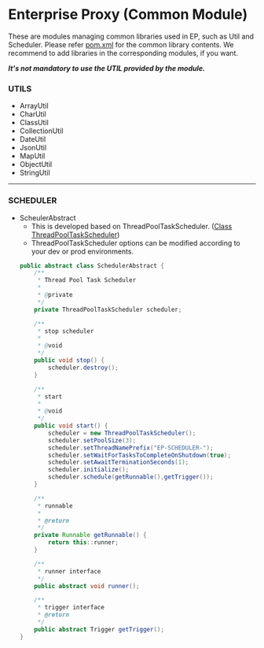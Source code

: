 # Enterprise Proxy (Common Module)
These are modules managing common libraries used in EP, such as Util and Scheduler.
Please refer [pom.xml](https://github.com/ground-x/enterprise_proxy/blob/master/ep-common/pom.xml) for the common library contents. We recommend to add libraries in the corresponding modules, if you want.

***It's not mandatory to use the UTIL provided by the module.***



### UTILS

- ArrayUtil
- CharUtil
- ClassUtil
- CollectionUtil
- DateUtil
- JsonUtil
- MapUtil
- ObjectUtil
- StringUtil

---

### SCHEDULER
- ScheulerAbstract
  - This is developed based on ThreadPoolTaskScheduler. ([Class ThreadPoolTaskScheduler](https://docs.spring.io/spring-framework/docs/5.1.7.RELEASE/javadoc-api/org/springframework/scheduling/concurrent/ThreadPoolTaskScheduler.html?is-external=true))
  - ThreadPoolTaskScheduler options can be modified according to your dev or prod environments.
  ```java
  public abstract class SchedulerAbstract {
      /**
       * Thread Pool Task Scheduler
       * 
       * @private
       */
      private ThreadPoolTaskScheduler scheduler;
  
      /**
       * stop scheduler
       *
       * @void
       */
      public void stop() {
          scheduler.destroy();
      }
  
      /**
       * start
       *
       * @void
       */
      public void start() {
          scheduler = new ThreadPoolTaskScheduler();
          scheduler.setPoolSize(3);
          scheduler.setThreadNamePrefix("EP-SCHEDULER-");
          scheduler.setWaitForTasksToCompleteOnShutdown(true);
          scheduler.setAwaitTerminationSeconds(1);
          scheduler.initialize();
          scheduler.schedule(getRunnable(),getTrigger());
      }
  
      /**
       * runnable
       *
       * @return
       */
      private Runnable getRunnable() {
          return this::runner;
      }
  
      /**
       * runner interface
       */
      public abstract void runner();
  
      /**
       * trigger interface
       * @return
       */
      public abstract Trigger getTrigger();
  }
  ```